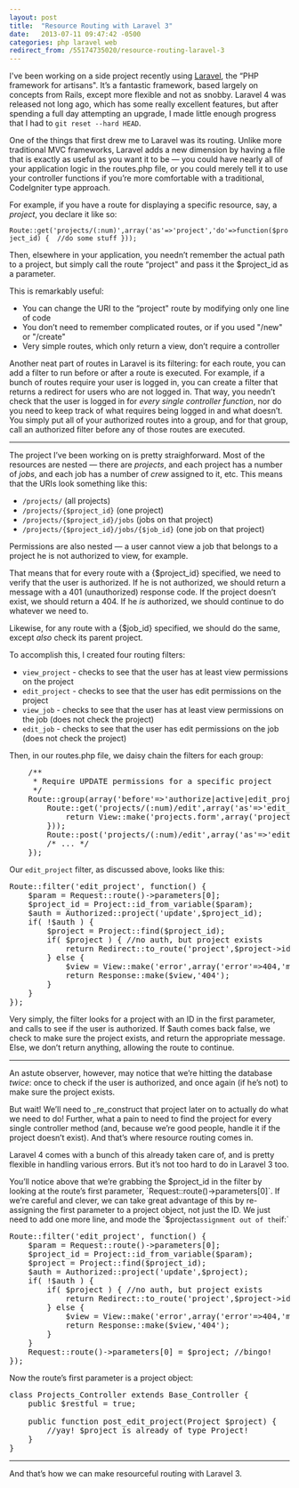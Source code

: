 ```yaml
---
layout: post
title:  "Resource Routing with Laravel 3"
date:   2013-07-11 09:47:42 -0500
categories: php laravel web
redirect_from: /55174735020/resource-routing-laravel-3
---
```


I've been working on a side project recently using [Laravel](http://laravel.com), the “PHP framework for artisans". It’s a fantastic framework, based largely on concepts from Rails, except more flexible and not as snobby. Laravel 4 was released not long ago, which has some really excellent features, but after spending a full day attempting an upgrade, I made little enough progress that I had to `git reset --hard HEAD`.

One of the things that first drew me to Laravel was its routing. Unlike more traditional MVC frameworks, Laravel adds a new dimension by having a file that is exactly as useful as you want it to be — you could have nearly all of your application logic in the routes.php file, or you could merely tell it to use your controller functions if you’re more comfortable with a traditional, CodeIgniter type approach.

For example, if you have a route for displaying a specific resource, say, a _project_, you declare it like so:

`Route::get('projects/(:num)',array('as'=>'project','do'=>function($project_id) { 
    //do some stuff
}));`

Then, elsewhere in your application, you needn’t remember the actual path to a project, but simply call the route “project" and pass it the $project_id as a parameter.

This is remarkably useful:

*   You can change the URI to the “project" route by modifying only one line of code
*   You don’t need to remember complicated routes, or if you used "/new" or "/create"
*   Very simple routes, which only return a view, don’t require a controller

Another neat part of routes in Laravel is its filtering: for each route, you can add a filter to run before or after a route is executed. For example, if a bunch of routes require your user is logged in, you can create a filter that returns a redirect for users who are not logged in. That way, you needn’t check that the user is logged in for _every single controller function_, nor do you need to keep track of what requires being logged in and what doesn’t. You simply put all of your authorized routes into a group, and for that group, call an authorized filter before any of those routes are executed.

* * *

The project I’ve been working on is pretty straighforward. Most of the resources are nested — there are _projects_, and each project has a number of _jobs_, and each job has a number of _crew_ assigned to it, etc. This means that the URIs look something like this:

*   `/projects/` (all projects)
*   `/projects/{$project_id}` (one project)
*   `/projects/{$project_id}/jobs` (jobs on that project)
*   `/projects/{$project_id}/jobs/{$job_id}` (one job on that project)

Permissions are also nested — a user cannot view a job that belongs to a project he is not authorized to view, for example.

That means that for every route with a {$project_id} specified, we need to verify that the user is authorized. If he is not authorized, we should return a message with a 401 (unauthorized) response code. If the project doesn’t exist, we should return a 404. If he _is_ authorized, we should continue to do whatever we need to.

Likewise, for any route with a {$job_id} specified, we should do the same, except _also_ check its parent project.

To accomplish this, I created four routing filters:

*   `view_project` - checks to see that the user has at least view permissions on the project
*   `edit_project` - checks to see that the user has edit permissions on the project
*   `view_job` - checks to see that the user has at least view permissions on the job (does not check the project)
*   `edit_job` - checks to see that the user has edit permissions on the job (does not check the project)

Then, in our routes.php file, we daisy chain the filters for each group:

<pre>    /**
     * Require UPDATE permissions for a specific project
     */
    Route::group(array('before'=&gt;'authorize|active|edit_project|project'),function() {
        Route::get('projects/(:num)/edit',array('as'=&gt;'edit_project','do'=&gt;function($project) {
            return View::make('projects.form',array('project'=&gt;$project,'client'=&gt;$project-&gt;client));
        }));
        Route::post('projects/(:num)/edit',array('as'=&gt;'edit_project','uses'=&gt;'projects@edit'));
        /* ... */
    });
</pre>

Our `edit_project` filter, as discussed above, looks like this:

<pre>Route::filter('edit_project', function() {
    $param = Request::route()-&gt;parameters[0];
    $project_id = Project::id_from_variable($param);
    $auth = Authorized::project('update',$project_id);
    if( !$auth ) {
        $project = Project::find($project_id);
        if( $project ) { //no auth, but project exists
            return Redirect::to_route('project',$project-&gt;id)-&gt;with('alert','You are not authorized to edit this project');
        } else {
            $view = View::make('error',array('error'=&gt;404,'message'=&gt;"Project not found"));
            return Response::make($view,'404');
        }
    }
});
</pre>

Very simply, the filter looks for a project with an ID in the first parameter, and calls to see if the user is authorized. If $auth comes back false, we check to make sure the project exists, and return the appropriate message. Else, we don’t return anything, allowing the route to continue.

* * *

An astute observer, however, may notice that we’re hitting the database _twice_: once to check if the user is authorized, and once again (if he’s not) to make sure the project exists.

But wait! We’ll need to _re_construct that project later on to actually do what we need to do! Further, what a pain to need to find the project for every single controller method (and, because we’re good people, handle it if the project doesn’t exist). And that’s where resource routing comes in.

Laravel 4 comes with a bunch of this already taken care of, and is pretty flexible in handling various errors. But it’s not too hard to do in Laravel 3 too.

You’ll notice above that we’re grabbing the $project_id in the filter by looking at the route’s first parameter, `Request::route()->parameters[0]`. If we’re careful and clever, we can take great advantage of this by re-assigning the first parameter to a project object, not just the ID. We just need to add one more line, and mode the `$project` assignment out of the `if:`

<pre>Route::filter('edit_project', function() {
    $param = Request::route()-&gt;parameters[0];
    $project_id = Project::id_from_variable($param);
    $project = Project::find($project_id);
    $auth = Authorized::project('update',$project);
    if( !$auth ) {
        if( $project ) { //no auth, but project exists
            return Redirect::to_route('project',$project-&gt;id)-&gt;with('alert','You are not authorized to edit this project');
        } else {
            $view = View::make('error',array('error'=&gt;404,'message'=&gt;"Project not found"));
            return Response::make($view,'404');
        }
    }
    Request::route()-&gt;parameters[0] = $project; //bingo!
});
</pre>

Now the route’s first parameter is a project object:

<pre>class Projects_Controller extends Base_Controller {
    public $restful = true;

    public function post_edit_project(Project $project) {
        //yay! $project is already of type Project!
    }
}
</pre>

* * *

And that’s how we can make resourceful routing with Laravel 3.
